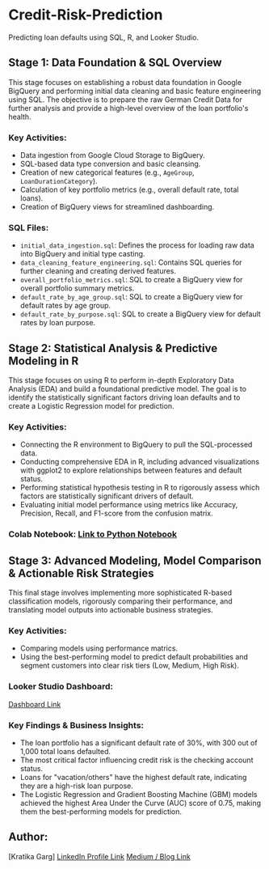 # Credit-Risk-Prediction
Predicting loan defaults using SQL, R, and Looker Studio.

## Stage 1: Data Foundation & SQL Overview
This stage focuses on establishing a robust data foundation in Google BigQuery and performing initial data cleaning and basic feature engineering using SQL. The objective is to prepare the raw German Credit Data for further analysis and provide a high-level overview of the loan portfolio's health.

### Key Activities:
- Data ingestion from Google Cloud Storage to BigQuery.
- SQL-based data type conversion and basic cleansing.
- Creation of new categorical features (e.g., `AgeGroup`, `LoanDurationCategory`).
- Calculation of key portfolio metrics (e.g., overall default rate, total loans).
- Creation of BigQuery views for streamlined dashboarding.

### SQL Files:
- `initial_data_ingestion.sql`: Defines the process for loading raw data into BigQuery and initial type casting.
- `data_cleaning_feature_engineering.sql`: Contains SQL queries for further cleaning and creating derived features.
- `overall_portfolio_metrics.sql`: SQL to create a BigQuery view for overall portfolio summary metrics.
- `default_rate_by_age_group.sql`: SQL to create a BigQuery view for default rates by age group.
- `default_rate_by_purpose.sql`: SQL to create a BigQuery view for default rates by loan purpose.



## Stage 2: Statistical Analysis & Predictive Modeling in R
This stage focuses on using R to perform in-depth Exploratory Data Analysis (EDA) and build a foundational predictive model. The goal is to identify the statistically significant factors driving loan defaults and to create a Logistic Regression model for prediction.

### Key Activities:
- Connecting the R environment to BigQuery to pull the SQL-processed data.
- Conducting comprehensive EDA in R, including advanced visualizations with ggplot2 to explore relationships between features and default status.
- Performing statistical hypothesis testing in R to rigorously assess which factors are statistically significant drivers of default.
- Evaluating initial model performance using metrics like Accuracy, Precision, Recall, and F1-score from the confusion matrix.

### Colab Notebook: [Link to Python Notebook](https://github.com/kratikaatgithub/Credit-Risk-Prediction/blob/main/Stage%202/Credit_Risk_Assessment_Stage_2.ipynb)



## Stage 3: Advanced Modeling, Model Comparison & Actionable Risk Strategies
This final stage involves implementing more sophisticated R-based classification models, rigorously comparing their performance, and translating model outputs into actionable business strategies.

### Key Activities:
- Comparing models using performance matrics.
- Using the best-performing model to predict default probabilities and segment customers into clear risk tiers (Low, Medium, High Risk).

### Looker Studio Dashboard:
[Dashboard Link](https://lookerstudio.google.com/reporting/8b4c4b86-8f86-42c2-8e83-6fde101c56da/page/p_lp92wsodud)

### Key Findings & Business Insights:
- The loan portfolio has a significant default rate of 30%, with 300 out of 1,000 total loans defaulted.
- The most critical factor influencing credit risk is the checking account status.
- Loans for "vacation/others" have the highest default rate, indicating they are a high-risk loan purpose.
- The Logistic Regression and Gradient Boosting Machine (GBM) models achieved the highest Area Under the Curve (AUC) score of 0.75, making them the best-performing models for prediction.


## Author:
[Kratika Garg]
[LinkedIn Profile Link](https://www.linkedin.com/in/kratikagarg01/)
[Medium / Blog Link](https://medium.com/@kratikagarg99/from-raw-data-to-dollars-my-end-to-end-project-on-credit-risk-prediction-a9c85c8bfa32)
